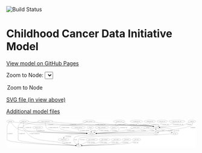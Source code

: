 <link rel='stylesheet' href="assets/style.css">
<link rel='stylesheet' href="https://unpkg.com/leaflet@1.5.1/dist/leaflet.css" integrity="sha512-xwE/Az9zrjBIphAcBb3F6JVqxf46+CDLwfLMHloNu6KEQCAWi6HcDUbeOfBIptF7tcCzusKFjFw2yuvEpDL9wQ==" crossorigin="">
<script type="text/javascript" src="https://code.jquery.com/jquery-3.2.1.min.js"></script>
<script type="text/javascript"  src="https://unpkg.com/leaflet@1.5.1/dist/leaflet.js"></script>
<script type="text/javascript" src="assets/actions.js"></script>

![Build Status](https://github.com/CBIIT/ccdi-model/actions/workflows/model-test-and-deploy.yml/badge.svg)

# Childhood Cancer Data Initiative Model

[View model on GitHub Pages](https://cbiit.github.io/ccdi-model/)



Zoom to Node: <select id="node_select">
  <option value="">Zoom to Node</option>
</select>
<div id="model"></div>

<p>
<a href="./model-desc/ccdi-model.svg">SVG file (in view above)</a>
<p>
<a href="./model-desc">Additional model files</a>
<div id='graph' style='display:off;'>
<svg width="2718pt" height="392pt"
 viewBox="0.00 0.00 2718.00 392.00" xmlns="http://www.w3.org/2000/svg" xmlns:xlink="http://www.w3.org/1999/xlink">
<g id="graph0" class="graph" transform="scale(1 1) rotate(0) translate(4 388)">
<title>Perl</title>
<polygon fill="#ffffff" stroke="transparent" points="-4,4 -4,-388 2713.9954,-388 2713.9954,4 -4,4"/>
<!-- methylation_array_file -->
<g id="node1" class="node">
<title>methylation_array_file</title>
<ellipse fill="none" stroke="#000000" cx="2435.9954" cy="-366" rx="115.8798" ry="18"/>
<text text-anchor="middle" x="2435.9954" y="-362.3" font-family="Times,serif" font-size="14.00" fill="#000000">methylation_array_file</text>
</g>
<!-- sample -->
<g id="node27" class="node">
<title>sample</title>
<ellipse fill="none" stroke="#000000" cx="2137.9954" cy="-279" rx="44.393" ry="18"/>
<text text-anchor="middle" x="2137.9954" y="-275.3" font-family="Times,serif" font-size="14.00" fill="#000000">sample</text>
</g>
<!-- methylation_array_file&#45;&gt;sample -->
<g id="edge3" class="edge">
<title>methylation_array_file&#45;&gt;sample</title>
<path fill="none" stroke="#000000" d="M2400.2001,-348.683C2388.0583,-342.7833 2374.4241,-336.1301 2361.9954,-330 2348.626,-323.4059 2346.129,-319.7397 2331.9954,-315 2285.5364,-299.42 2230.4244,-290.0111 2190.8358,-284.7414"/>
<polygon fill="#000000" stroke="#000000" points="2191.2313,-281.2635 2180.8663,-283.458 2190.3375,-288.2062 2191.2313,-281.2635"/>
<text text-anchor="middle" x="2453.4954" y="-318.8" font-family="Times,serif" font-size="14.00" fill="#000000">of_methylation_array_file</text>
</g>
<!-- treatment_response -->
<g id="node2" class="node">
<title>treatment_response</title>
<ellipse fill="none" stroke="#000000" cx="1025.9954" cy="-279" rx="104.7816" ry="18"/>
<text text-anchor="middle" x="1025.9954" y="-275.3" font-family="Times,serif" font-size="14.00" fill="#000000">treatment_response</text>
</g>
<!-- participant -->
<g id="node13" class="node">
<title>participant</title>
<ellipse fill="none" stroke="#000000" cx="1214.9954" cy="-192" rx="62.2891" ry="18"/>
<text text-anchor="middle" x="1214.9954" y="-188.3" font-family="Times,serif" font-size="14.00" fill="#000000">participant</text>
</g>
<!-- treatment_response&#45;&gt;participant -->
<g id="edge23" class="edge">
<title>treatment_response&#45;&gt;participant</title>
<path fill="none" stroke="#000000" d="M1024.4452,-260.6684C1024.5657,-249.7809 1026.6993,-236.4868 1034.9954,-228 1050.2892,-212.3546 1100.9576,-203.1359 1144.655,-197.9507"/>
<polygon fill="#000000" stroke="#000000" points="1145.1767,-201.4141 1154.7195,-196.8113 1144.3892,-194.4585 1145.1767,-201.4141"/>
<text text-anchor="middle" x="1117.9954" y="-231.8" font-family="Times,serif" font-size="14.00" fill="#000000">of_treatment_response</text>
</g>
<!-- study -->
<g id="node3" class="node">
<title>study</title>
<ellipse fill="none" stroke="#000000" cx="1032.9954" cy="-18" rx="36.2938" ry="18"/>
<text text-anchor="middle" x="1032.9954" y="-14.3" font-family="Times,serif" font-size="14.00" fill="#000000">study</text>
</g>
<!-- synonym -->
<g id="node4" class="node">
<title>synonym</title>
<ellipse fill="none" stroke="#000000" cx="51.9954" cy="-366" rx="51.9908" ry="18"/>
<text text-anchor="middle" x="51.9954" y="-362.3" font-family="Times,serif" font-size="14.00" fill="#000000">synonym</text>
</g>
<!-- synonym&#45;&gt;study -->
<g id="edge18" class="edge">
<title>synonym&#45;&gt;study</title>
<path fill="none" stroke="#000000" d="M36.4219,-348.7467C23.0769,-332.1293 5.9954,-305.6534 5.9954,-279 5.9954,-279 5.9954,-279 5.9954,-105 5.9954,-55.1191 785.3557,-26.1221 986.225,-19.4769"/>
<polygon fill="#000000" stroke="#000000" points="986.5641,-22.9678 996.4439,-19.1417 986.3345,-15.9715 986.5641,-22.9678"/>
<text text-anchor="middle" x="48.4954" y="-188.3" font-family="Times,serif" font-size="14.00" fill="#000000">of_synonym</text>
</g>
<!-- synonym&#45;&gt;participant -->
<g id="edge20" class="edge">
<title>synonym&#45;&gt;participant</title>
<path fill="none" stroke="#000000" d="M64.3736,-348.3182C81.7226,-324.8609 115.4964,-283.7712 153.9954,-261 201.6042,-232.8405 219.3308,-236.4465 273.9954,-228 440.9758,-202.1991 951.7613,-194.5932 1142.312,-192.6206"/>
<polygon fill="#000000" stroke="#000000" points="1142.5364,-196.1186 1152.5004,-192.5173 1142.4654,-189.1189 1142.5364,-196.1186"/>
<text text-anchor="middle" x="196.4954" y="-275.3" font-family="Times,serif" font-size="14.00" fill="#000000">of_synonym</text>
</g>
<!-- synonym&#45;&gt;sample -->
<g id="edge19" class="edge">
<title>synonym&#45;&gt;sample</title>
<path fill="none" stroke="#000000" d="M99.116,-358.2919C121.7191,-354.7881 149.2115,-350.8081 173.9954,-348 358.2859,-327.1192 404.7185,-323.4546 589.9954,-315 755.9458,-307.4274 1921.2591,-325.0592 2084.9954,-297 2088.7098,-296.3635 2092.5152,-295.5067 2096.2986,-294.511"/>
<polygon fill="#000000" stroke="#000000" points="2097.5769,-297.7835 2106.1851,-291.6069 2095.604,-291.0673 2097.5769,-297.7835"/>
<text text-anchor="middle" x="632.4954" y="-318.8" font-family="Times,serif" font-size="14.00" fill="#000000">of_synonym</text>
</g>
<!-- study_personnel -->
<g id="node5" class="node">
<title>study_personnel</title>
<ellipse fill="none" stroke="#000000" cx="1218.9954" cy="-105" rx="87.1846" ry="18"/>
<text text-anchor="middle" x="1218.9954" y="-101.3" font-family="Times,serif" font-size="14.00" fill="#000000">study_personnel</text>
</g>
<!-- study_personnel&#45;&gt;study -->
<g id="edge4" class="edge">
<title>study_personnel&#45;&gt;study</title>
<path fill="none" stroke="#000000" d="M1183.5724,-88.4312C1150.6674,-73.0401 1101.9082,-50.2334 1068.8617,-34.7762"/>
<polygon fill="#000000" stroke="#000000" points="1070.1061,-31.4943 1059.5651,-30.4278 1067.1403,-37.835 1070.1061,-31.4943"/>
<text text-anchor="middle" x="1207.4954" y="-57.8" font-family="Times,serif" font-size="14.00" fill="#000000">of_study_personnel</text>
</g>
<!-- survival -->
<g id="node6" class="node">
<title>survival</title>
<ellipse fill="none" stroke="#000000" cx="1196.9954" cy="-279" rx="48.1917" ry="18"/>
<text text-anchor="middle" x="1196.9954" y="-275.3" font-family="Times,serif" font-size="14.00" fill="#000000">survival</text>
</g>
<!-- survival&#45;&gt;participant -->
<g id="edge5" class="edge">
<title>survival&#45;&gt;participant</title>
<path fill="none" stroke="#000000" d="M1200.725,-260.9735C1203.1626,-249.1918 1206.3966,-233.5607 1209.1696,-220.1581"/>
<polygon fill="#000000" stroke="#000000" points="1212.6718,-220.5051 1211.2706,-210.0034 1205.817,-219.0868 1212.6718,-220.5051"/>
<text text-anchor="middle" x="1247.4954" y="-231.8" font-family="Times,serif" font-size="14.00" fill="#000000">of_survival</text>
</g>
<!-- family_relationship -->
<g id="node7" class="node">
<title>family_relationship</title>
<ellipse fill="none" stroke="#000000" cx="1362.9954" cy="-279" rx="100.1823" ry="18"/>
<text text-anchor="middle" x="1362.9954" y="-275.3" font-family="Times,serif" font-size="14.00" fill="#000000">family_relationship</text>
</g>
<!-- family_relationship&#45;&gt;participant -->
<g id="edge12" class="edge">
<title>family_relationship&#45;&gt;participant</title>
<path fill="none" stroke="#000000" d="M1340.3306,-261.4055C1326.482,-251.05 1308.1837,-238.0556 1290.9954,-228 1280.9563,-222.1269 1269.8056,-216.4229 1259.2074,-211.3515"/>
<polygon fill="#000000" stroke="#000000" points="1260.6176,-208.1471 1250.0777,-207.0693 1257.645,-214.4847 1260.6176,-208.1471"/>
<text text-anchor="middle" x="1393.4954" y="-231.8" font-family="Times,serif" font-size="14.00" fill="#000000">of_family_relationship</text>
</g>
<!-- cytogenomic_file -->
<g id="node8" class="node">
<title>cytogenomic_file</title>
<ellipse fill="none" stroke="#000000" cx="1857.9954" cy="-366" rx="89.8845" ry="18"/>
<text text-anchor="middle" x="1857.9954" y="-362.3" font-family="Times,serif" font-size="14.00" fill="#000000">cytogenomic_file</text>
</g>
<!-- cytogenomic_file&#45;&gt;sample -->
<g id="edge33" class="edge">
<title>cytogenomic_file&#45;&gt;sample</title>
<path fill="none" stroke="#000000" d="M1869.123,-347.962C1877.2676,-336.457 1889.4165,-322.3691 1903.9954,-315 1976.1436,-278.5316 2005.9855,-314.1099 2084.9954,-297 2088.5777,-296.2242 2092.2549,-295.2863 2095.9214,-294.2509"/>
<polygon fill="#000000" stroke="#000000" points="2096.9813,-297.5869 2105.5288,-291.3266 2094.9429,-290.8902 2096.9813,-297.5869"/>
<text text-anchor="middle" x="1975.4954" y="-318.8" font-family="Times,serif" font-size="14.00" fill="#000000">of_cytogenomic_file</text>
</g>
<!-- medical_history -->
<g id="node9" class="node">
<title>medical_history</title>
<ellipse fill="none" stroke="#000000" cx="1856.9954" cy="-279" rx="85.2851" ry="18"/>
<text text-anchor="middle" x="1856.9954" y="-275.3" font-family="Times,serif" font-size="14.00" fill="#000000">medical_history</text>
</g>
<!-- medical_history&#45;&gt;participant -->
<g id="edge21" class="edge">
<title>medical_history&#45;&gt;participant</title>
<path fill="none" stroke="#000000" d="M1804.9551,-264.7226C1760.6344,-253.0979 1695.0881,-237.1634 1636.9954,-228 1514.9787,-208.7534 1371.3769,-199.2643 1287.0633,-195.0146"/>
<polygon fill="#000000" stroke="#000000" points="1286.9889,-191.5068 1276.8287,-194.5099 1286.6441,-198.4983 1286.9889,-191.5068"/>
<text text-anchor="middle" x="1778.9954" y="-231.8" font-family="Times,serif" font-size="14.00" fill="#000000">of_medical_history</text>
</g>
<!-- laboratory_test -->
<g id="node10" class="node">
<title>laboratory_test</title>
<ellipse fill="none" stroke="#000000" cx="1610.9954" cy="-366" rx="81.7856" ry="18"/>
<text text-anchor="middle" x="1610.9954" y="-362.3" font-family="Times,serif" font-size="14.00" fill="#000000">laboratory_test</text>
</g>
<!-- laboratory_test&#45;&gt;participant -->
<g id="edge29" class="edge">
<title>laboratory_test&#45;&gt;participant</title>
<path fill="none" stroke="#000000" d="M1576.1936,-349.5003C1568.8979,-344.3284 1562.1603,-337.8638 1557.9954,-330 1554.8751,-324.1086 1554.4304,-320.6334 1557.9954,-315 1567.9887,-299.2086 1586.0021,-312.7914 1595.9954,-297 1612.4374,-271.0184 1613.3256,-249.1363 1590.9954,-228 1569.4482,-207.6048 1390.4606,-198.0546 1287.3988,-194.2085"/>
<polygon fill="#000000" stroke="#000000" points="1287.485,-190.7094 1277.3643,-193.8431 1287.2302,-197.7048 1287.485,-190.7094"/>
<text text-anchor="middle" x="1674.4954" y="-275.3" font-family="Times,serif" font-size="14.00" fill="#000000">of_laboratory_test</text>
</g>
<!-- laboratory_test&#45;&gt;sample -->
<g id="edge30" class="edge">
<title>laboratory_test&#45;&gt;sample</title>
<path fill="none" stroke="#000000" d="M1658.558,-351.2839C1677.2582,-345.1646 1698.8039,-337.6975 1717.9954,-330 1732.5737,-324.1528 1734.7611,-318.8252 1749.9954,-315 1894.6099,-278.6882 1938.5902,-325.2386 2084.9954,-297 2088.6451,-296.296 2092.3874,-295.4006 2096.1131,-294.3866"/>
<polygon fill="#000000" stroke="#000000" points="2097.281,-297.6907 2105.8615,-291.4758 2095.2781,-290.9833 2097.281,-297.6907"/>
<text text-anchor="middle" x="1815.4954" y="-318.8" font-family="Times,serif" font-size="14.00" fill="#000000">of_laboratory_test</text>
</g>
<!-- generic_file -->
<g id="node11" class="node">
<title>generic_file</title>
<ellipse fill="none" stroke="#000000" cx="248.9954" cy="-366" rx="65.7887" ry="18"/>
<text text-anchor="middle" x="248.9954" y="-362.3" font-family="Times,serif" font-size="14.00" fill="#000000">generic_file</text>
</g>
<!-- generic_file&#45;&gt;study -->
<g id="edge9" class="edge">
<title>generic_file&#45;&gt;study</title>
<path fill="none" stroke="#000000" d="M218.1939,-350.0985C194.2203,-335.2752 164.9954,-310.7031 164.9954,-279 164.9954,-279 164.9954,-279 164.9954,-105 164.9954,-63.3528 805.9927,-29.0369 986.3099,-20.2075"/>
<polygon fill="#000000" stroke="#000000" points="986.7107,-23.6923 996.5287,-19.7104 986.3704,-16.7005 986.7107,-23.6923"/>
<text text-anchor="middle" x="217.9954" y="-188.3" font-family="Times,serif" font-size="14.00" fill="#000000">of_generic_file</text>
</g>
<!-- generic_file&#45;&gt;participant -->
<g id="edge11" class="edge">
<title>generic_file&#45;&gt;participant</title>
<path fill="none" stroke="#000000" d="M244.6309,-347.8766C240.2195,-324.6888 236.7378,-284.6978 257.9954,-261 308.8062,-204.3565 350.4471,-237.0925 425.9954,-228 563.4265,-211.4597 974.8339,-198.6172 1142.5867,-193.9278"/>
<polygon fill="#000000" stroke="#000000" points="1142.8994,-197.4205 1152.7983,-193.644 1142.7049,-190.4232 1142.8994,-197.4205"/>
<text text-anchor="middle" x="310.9954" y="-275.3" font-family="Times,serif" font-size="14.00" fill="#000000">of_generic_file</text>
</g>
<!-- generic_file&#45;&gt;sample -->
<g id="edge10" class="edge">
<title>generic_file&#45;&gt;sample</title>
<path fill="none" stroke="#000000" d="M310.7741,-359.7136C347.4385,-356.0754 394.8464,-351.5324 436.9954,-348 487.9484,-343.7297 844.912,-317.2212 895.9954,-315 1027.9969,-309.2603 1954.8022,-319.5187 2084.9954,-297 2088.7088,-296.3577 2092.5135,-295.4969 2096.2965,-294.4986"/>
<polygon fill="#000000" stroke="#000000" points="2097.5766,-297.7704 2106.1822,-291.5903 2095.6009,-291.055 2097.5766,-297.7704"/>
<text text-anchor="middle" x="948.9954" y="-318.8" font-family="Times,serif" font-size="14.00" fill="#000000">of_generic_file</text>
</g>
<!-- study_funding -->
<g id="node12" class="node">
<title>study_funding</title>
<ellipse fill="none" stroke="#000000" cx="1400.9954" cy="-105" rx="77.1866" ry="18"/>
<text text-anchor="middle" x="1400.9954" y="-101.3" font-family="Times,serif" font-size="14.00" fill="#000000">study_funding</text>
</g>
<!-- study_funding&#45;&gt;study -->
<g id="edge8" class="edge">
<title>study_funding&#45;&gt;study</title>
<path fill="none" stroke="#000000" d="M1368.7118,-88.5815C1345.0127,-77.2034 1311.7311,-62.6061 1280.9954,-54 1212.3515,-34.7794 1129.987,-25.4154 1079.5833,-21.1644"/>
<polygon fill="#000000" stroke="#000000" points="1079.5794,-17.6527 1069.3293,-20.3332 1079.0138,-24.6298 1079.5794,-17.6527"/>
<text text-anchor="middle" x="1383.9954" y="-57.8" font-family="Times,serif" font-size="14.00" fill="#000000">of_study_funding</text>
</g>
<!-- consent_group -->
<g id="node26" class="node">
<title>consent_group</title>
<ellipse fill="none" stroke="#000000" cx="813.9954" cy="-105" rx="79.0865" ry="18"/>
<text text-anchor="middle" x="813.9954" y="-101.3" font-family="Times,serif" font-size="14.00" fill="#000000">consent_group</text>
</g>
<!-- participant&#45;&gt;consent_group -->
<g id="edge31" class="edge">
<title>participant&#45;&gt;consent_group</title>
<path fill="none" stroke="#000000" d="M1153.1003,-189.6719C1051.6918,-185.3405 858.8705,-174.7396 833.9954,-156 826.6246,-150.4472 821.968,-141.777 819.0271,-133.1502"/>
<polygon fill="#000000" stroke="#000000" points="822.3266,-131.9483 816.3029,-123.2325 815.5766,-133.8024 822.3266,-131.9483"/>
<text text-anchor="middle" x="884.4954" y="-144.8" font-family="Times,serif" font-size="14.00" fill="#000000">of_participant</text>
</g>
<!-- treatment -->
<g id="node14" class="node">
<title>treatment</title>
<ellipse fill="none" stroke="#000000" cx="2017.9954" cy="-279" rx="57.6901" ry="18"/>
<text text-anchor="middle" x="2017.9954" y="-275.3" font-family="Times,serif" font-size="14.00" fill="#000000">treatment</text>
</g>
<!-- treatment&#45;&gt;participant -->
<g id="edge39" class="edge">
<title>treatment&#45;&gt;participant</title>
<path fill="none" stroke="#000000" d="M1981.1495,-264.9481C1947.7215,-252.8778 1896.8061,-236.1691 1850.9954,-228 1744.6713,-209.0399 1430.3842,-198.0559 1287.3492,-193.9136"/>
<polygon fill="#000000" stroke="#000000" points="1287.448,-190.4151 1277.3518,-193.6272 1287.2475,-197.4122 1287.448,-190.4151"/>
<text text-anchor="middle" x="1958.9954" y="-231.8" font-family="Times,serif" font-size="14.00" fill="#000000">of_treatment</text>
</g>
<!-- genetic_analysis -->
<g id="node15" class="node">
<title>genetic_analysis</title>
<ellipse fill="none" stroke="#000000" cx="1177.9954" cy="-366" rx="87.9851" ry="18"/>
<text text-anchor="middle" x="1177.9954" y="-362.3" font-family="Times,serif" font-size="14.00" fill="#000000">genetic_analysis</text>
</g>
<!-- genetic_analysis&#45;&gt;participant -->
<g id="edge1" class="edge">
<title>genetic_analysis&#45;&gt;participant</title>
<path fill="none" stroke="#000000" d="M1132.7068,-350.4887C1096.6516,-338.7952 1044.6689,-323.3865 997.9954,-315 896.3513,-296.7361 704.825,-339.4425 771.9954,-261 795.9156,-233.0657 1025.9577,-208.7705 1144.7464,-197.9659"/>
<polygon fill="#000000" stroke="#000000" points="1145.1963,-201.4396 1154.8416,-197.0557 1144.5677,-194.4679 1145.1963,-201.4396"/>
<text text-anchor="middle" x="841.9954" y="-275.3" font-family="Times,serif" font-size="14.00" fill="#000000">of_genetic_analysis</text>
</g>
<!-- genetic_analysis&#45;&gt;sample -->
<g id="edge2" class="edge">
<title>genetic_analysis&#45;&gt;sample</title>
<path fill="none" stroke="#000000" d="M1247.8902,-355.0015C1326.8514,-343.0425 1459.3111,-324.3844 1573.9954,-315 1687.2429,-305.7331 1973.2318,-317.4883 2084.9954,-297 2088.6514,-296.3298 2092.3982,-295.458 2096.1268,-294.4598"/>
<polygon fill="#000000" stroke="#000000" points="2097.2839,-297.7676 2105.88,-291.5742 2095.2979,-291.0552 2097.2839,-297.7676"/>
<text text-anchor="middle" x="1643.9954" y="-318.8" font-family="Times,serif" font-size="14.00" fill="#000000">of_genetic_analysis</text>
</g>
<!-- cell_line -->
<g id="node16" class="node">
<title>cell_line</title>
<ellipse fill="none" stroke="#000000" cx="2403.9954" cy="-192" rx="49.2915" ry="18"/>
<text text-anchor="middle" x="2403.9954" y="-188.3" font-family="Times,serif" font-size="14.00" fill="#000000">cell_line</text>
</g>
<!-- cell_line&#45;&gt;study -->
<g id="edge38" class="edge">
<title>cell_line&#45;&gt;study</title>
<path fill="none" stroke="#000000" d="M2355.7789,-187.7387C2309.4589,-183.7566 2237.4871,-177.8614 2174.9954,-174 2112.1071,-170.1141 1087.4424,-166.6417 1041.9954,-123 1021.8782,-103.6819 1022.5282,-70.1388 1026.3461,-46.1619"/>
<polygon fill="#000000" stroke="#000000" points="1029.8071,-46.694 1028.1922,-36.223 1022.9248,-45.4156 1029.8071,-46.694"/>
<text text-anchor="middle" x="1082.4954" y="-101.3" font-family="Times,serif" font-size="14.00" fill="#000000">of_cell_line</text>
</g>
<!-- cell_line&#45;&gt;sample -->
<g id="edge37" class="edge">
<title>cell_line&#45;&gt;sample</title>
<path fill="none" stroke="#000000" d="M2401.9243,-210.0384C2399.6593,-221.2404 2394.9182,-234.9847 2384.9954,-243 2356.2554,-266.2149 2256.2262,-274.4756 2192.6212,-277.404"/>
<polygon fill="#000000" stroke="#000000" points="2192.1962,-273.9189 2182.3557,-277.8452 2192.4968,-280.9125 2192.1962,-273.9189"/>
<text text-anchor="middle" x="2435.4954" y="-231.8" font-family="Times,serif" font-size="14.00" fill="#000000">of_cell_line</text>
</g>
<!-- radiology_file -->
<g id="node17" class="node">
<title>radiology_file</title>
<ellipse fill="none" stroke="#000000" cx="445.9954" cy="-279" rx="73.387" ry="18"/>
<text text-anchor="middle" x="445.9954" y="-275.3" font-family="Times,serif" font-size="14.00" fill="#000000">radiology_file</text>
</g>
<!-- radiology_file&#45;&gt;participant -->
<g id="edge34" class="edge">
<title>radiology_file&#45;&gt;participant</title>
<path fill="none" stroke="#000000" d="M434.9412,-260.7812C429.9208,-249.9362 426.7382,-236.6471 434.9954,-228 459.1985,-202.654 953.3896,-194.7649 1142.3748,-192.6691"/>
<polygon fill="#000000" stroke="#000000" points="1142.5299,-196.1677 1152.4913,-192.5593 1142.4539,-189.1682 1142.5299,-196.1677"/>
<text text-anchor="middle" x="493.9954" y="-231.8" font-family="Times,serif" font-size="14.00" fill="#000000">of_radiology_file</text>
</g>
<!-- clinical_measure_file -->
<g id="node18" class="node">
<title>clinical_measure_file</title>
<ellipse fill="none" stroke="#000000" cx="554.9954" cy="-366" rx="108.5808" ry="18"/>
<text text-anchor="middle" x="554.9954" y="-362.3" font-family="Times,serif" font-size="14.00" fill="#000000">clinical_measure_file</text>
</g>
<!-- clinical_measure_file&#45;&gt;study -->
<g id="edge26" class="edge">
<title>clinical_measure_file&#45;&gt;study</title>
<path fill="none" stroke="#000000" d="M457.7901,-357.9507C375.3116,-348.8653 266.157,-330.7325 238.9954,-297 228.9607,-284.5378 229.851,-274.1293 238.9954,-261 390.649,-43.2597 542.1181,-120.511 798.9954,-54 863.1277,-37.3948 939.2589,-27.4288 986.8597,-22.324"/>
<polygon fill="#000000" stroke="#000000" points="987.2793,-25.7993 996.861,-21.2781 986.5512,-18.8373 987.2793,-25.7993"/>
<text text-anchor="middle" x="400.9954" y="-188.3" font-family="Times,serif" font-size="14.00" fill="#000000">of_clinical_measure_file</text>
</g>
<!-- clinical_measure_file&#45;&gt;participant -->
<g id="edge27" class="edge">
<title>clinical_measure_file&#45;&gt;participant</title>
<path fill="none" stroke="#000000" d="M554.2178,-347.7021C554.2914,-323.9424 558.3126,-282.9273 582.9954,-261 624.225,-224.3731 986.2872,-202.8801 1143.0976,-195.215"/>
<polygon fill="#000000" stroke="#000000" points="1143.3048,-198.7092 1153.124,-194.7301 1142.9666,-191.7174 1143.3048,-198.7092"/>
<text text-anchor="middle" x="668.9954" y="-275.3" font-family="Times,serif" font-size="14.00" fill="#000000">of_clinical_measure_file</text>
</g>
<!-- clinical_measure_file&#45;&gt;sample -->
<g id="edge28" class="edge">
<title>clinical_measure_file&#45;&gt;sample</title>
<path fill="none" stroke="#000000" d="M650.8514,-357.4862C785.9242,-345.8428 1040.0328,-325.2328 1256.9954,-315 1440.8345,-306.3294 1903.7491,-328.9652 2084.9954,-297 2088.7067,-296.3455 2092.5099,-295.4762 2096.2919,-294.4722"/>
<polygon fill="#000000" stroke="#000000" points="2097.5758,-297.7426 2106.1761,-291.555 2095.5943,-291.0288 2097.5758,-297.7426"/>
<text text-anchor="middle" x="1342.9954" y="-318.8" font-family="Times,serif" font-size="14.00" fill="#000000">of_clinical_measure_file</text>
</g>
<!-- pdx -->
<g id="node19" class="node">
<title>pdx</title>
<ellipse fill="none" stroke="#000000" cx="2137.9954" cy="-192" rx="27.8951" ry="18"/>
<text text-anchor="middle" x="2137.9954" y="-188.3" font-family="Times,serif" font-size="14.00" fill="#000000">pdx</text>
</g>
<!-- pdx&#45;&gt;study -->
<g id="edge17" class="edge">
<title>pdx&#45;&gt;study</title>
<path fill="none" stroke="#000000" d="M2109.8807,-191.4895C1941.5795,-188.3841 1072.9272,-171.6446 1018.9954,-156 991.2503,-147.9517 977.3283,-148.0826 962.9954,-123 955.0572,-109.1081 956.8193,-101.76 962.9954,-87 971.1096,-67.6081 987.6235,-50.9018 1002.5743,-38.7866"/>
<polygon fill="#000000" stroke="#000000" points="1004.8842,-41.425 1010.6563,-32.5405 1000.6036,-35.8863 1004.8842,-41.425"/>
<text text-anchor="middle" x="986.9954" y="-101.3" font-family="Times,serif" font-size="14.00" fill="#000000">of_pdx</text>
</g>
<!-- pdx&#45;&gt;sample -->
<g id="edge16" class="edge">
<title>pdx&#45;&gt;sample</title>
<path fill="none" stroke="#000000" d="M2136.0204,-210.4051C2135.2059,-220.0991 2134.5457,-232.1886 2134.9954,-243 2135.0965,-245.4321 2135.236,-247.9542 2135.3998,-250.4832"/>
<polygon fill="#000000" stroke="#000000" points="2131.9286,-250.9974 2136.1745,-260.7043 2138.9086,-250.4683 2131.9286,-250.9974"/>
<text text-anchor="middle" x="2158.9954" y="-231.8" font-family="Times,serif" font-size="14.00" fill="#000000">of_pdx</text>
</g>
<!-- sequencing_file -->
<g id="node20" class="node">
<title>sequencing_file</title>
<ellipse fill="none" stroke="#000000" cx="2048.9954" cy="-366" rx="83.3857" ry="18"/>
<text text-anchor="middle" x="2048.9954" y="-362.3" font-family="Times,serif" font-size="14.00" fill="#000000">sequencing_file</text>
</g>
<!-- sequencing_file&#45;&gt;sample -->
<g id="edge36" class="edge">
<title>sequencing_file&#45;&gt;sample</title>
<path fill="none" stroke="#000000" d="M2047.7498,-347.8174C2047.9542,-337.2535 2049.9064,-324.2464 2056.9954,-315 2062.1612,-308.262 2077.9225,-300.6443 2094.1856,-294.157"/>
<polygon fill="#000000" stroke="#000000" points="2095.6645,-297.3382 2103.7428,-290.4832 2093.1528,-290.8044 2095.6645,-297.3382"/>
<text text-anchor="middle" x="2123.4954" y="-318.8" font-family="Times,serif" font-size="14.00" fill="#000000">of_sequencing_file</text>
</g>
<!-- diagnosis -->
<g id="node21" class="node">
<title>diagnosis</title>
<ellipse fill="none" stroke="#000000" cx="2651.9954" cy="-366" rx="54.6905" ry="18"/>
<text text-anchor="middle" x="2651.9954" y="-362.3" font-family="Times,serif" font-size="14.00" fill="#000000">diagnosis</text>
</g>
<!-- diagnosis&#45;&gt;participant -->
<g id="edge24" class="edge">
<title>diagnosis&#45;&gt;participant</title>
<path fill="none" stroke="#000000" d="M2659.5477,-348.1447C2662.781,-337.4364 2664.3399,-324.1634 2656.9954,-315 2629.2282,-280.356 2311.0371,-233.6166 2266.9954,-228 2077.0284,-203.7735 1492.9918,-195.0858 1287.4625,-192.7319"/>
<polygon fill="#000000" stroke="#000000" points="1287.4196,-189.2313 1277.3807,-192.6181 1287.3405,-196.2309 1287.4196,-189.2313"/>
<text text-anchor="middle" x="2665.4954" y="-275.3" font-family="Times,serif" font-size="14.00" fill="#000000">of_diagnosis</text>
</g>
<!-- diagnosis&#45;&gt;sample -->
<g id="edge25" class="edge">
<title>diagnosis&#45;&gt;sample</title>
<path fill="none" stroke="#000000" d="M2616.2093,-352.2639C2601.056,-346.0401 2583.3831,-338.2352 2567.9954,-330 2557.2354,-324.2414 2556.5287,-318.99 2544.9954,-315 2481.285,-292.9594 2287.8137,-283.8023 2192.3923,-280.5476"/>
<polygon fill="#000000" stroke="#000000" points="2192.4738,-277.0485 2182.3632,-280.215 2192.2417,-284.0447 2192.4738,-277.0485"/>
<text text-anchor="middle" x="2612.4954" y="-318.8" font-family="Times,serif" font-size="14.00" fill="#000000">of_diagnosis</text>
</g>
<!-- study_admin -->
<g id="node22" class="node">
<title>study_admin</title>
<ellipse fill="none" stroke="#000000" cx="1566.9954" cy="-105" rx="70.3881" ry="18"/>
<text text-anchor="middle" x="1566.9954" y="-101.3" font-family="Times,serif" font-size="14.00" fill="#000000">study_admin</text>
</g>
<!-- study_admin&#45;&gt;study -->
<g id="edge22" class="edge">
<title>study_admin&#45;&gt;study</title>
<path fill="none" stroke="#000000" d="M1536.6835,-88.5189C1513.6159,-76.7959 1480.7078,-61.7961 1449.9954,-54 1380.9209,-36.466 1172.8915,-24.6669 1079.3925,-20.108"/>
<polygon fill="#000000" stroke="#000000" points="1079.5303,-16.6107 1069.3736,-19.6259 1079.1938,-23.6026 1079.5303,-16.6107"/>
<text text-anchor="middle" x="1550.4954" y="-57.8" font-family="Times,serif" font-size="14.00" fill="#000000">of_study_admin</text>
</g>
<!-- pathology_file -->
<g id="node23" class="node">
<title>pathology_file</title>
<ellipse fill="none" stroke="#000000" cx="2225.9954" cy="-366" rx="76.0865" ry="18"/>
<text text-anchor="middle" x="2225.9954" y="-362.3" font-family="Times,serif" font-size="14.00" fill="#000000">pathology_file</text>
</g>
<!-- pathology_file&#45;&gt;sample -->
<g id="edge7" class="edge">
<title>pathology_file&#45;&gt;sample</title>
<path fill="none" stroke="#000000" d="M2217.0519,-347.6344C2211.4041,-337.2626 2203.4041,-324.5126 2193.9954,-315 2188.1663,-309.1066 2181.2082,-303.6898 2174.211,-298.9452"/>
<polygon fill="#000000" stroke="#000000" points="2175.7181,-295.7542 2165.4092,-293.3095 2171.9435,-301.6494 2175.7181,-295.7542"/>
<text text-anchor="middle" x="2266.9954" y="-318.8" font-family="Times,serif" font-size="14.00" fill="#000000">of_pathology_file</text>
</g>
<!-- publication -->
<g id="node24" class="node">
<title>publication</title>
<ellipse fill="none" stroke="#000000" cx="1717.9954" cy="-105" rx="63.0888" ry="18"/>
<text text-anchor="middle" x="1717.9954" y="-101.3" font-family="Times,serif" font-size="14.00" fill="#000000">publication</text>
</g>
<!-- publication&#45;&gt;study -->
<g id="edge32" class="edge">
<title>publication&#45;&gt;study</title>
<path fill="none" stroke="#000000" d="M1690.9465,-88.5237C1669.9513,-76.6394 1639.6816,-61.4316 1610.9954,-54 1510.9677,-28.0863 1198.9463,-20.5774 1079.8426,-18.6241"/>
<polygon fill="#000000" stroke="#000000" points="1079.651,-15.1208 1069.5968,-18.4621 1079.5402,-22.1199 1079.651,-15.1208"/>
<text text-anchor="middle" x="1701.9954" y="-57.8" font-family="Times,serif" font-size="14.00" fill="#000000">of_publication</text>
</g>
<!-- study_arm -->
<g id="node25" class="node">
<title>study_arm</title>
<ellipse fill="none" stroke="#000000" cx="1858.9954" cy="-105" rx="59.5901" ry="18"/>
<text text-anchor="middle" x="1858.9954" y="-101.3" font-family="Times,serif" font-size="14.00" fill="#000000">study_arm</text>
</g>
<!-- study_arm&#45;&gt;study -->
<g id="edge40" class="edge">
<title>study_arm&#45;&gt;study</title>
<path fill="none" stroke="#000000" d="M1833.7569,-88.6605C1813.7982,-76.6814 1784.7628,-61.2877 1756.9954,-54 1691.8375,-36.8991 1229.2205,-23.221 1079.5713,-19.2026"/>
<polygon fill="#000000" stroke="#000000" points="1079.4369,-15.6978 1069.3471,-18.93 1079.2503,-22.6954 1079.4369,-15.6978"/>
<text text-anchor="middle" x="1844.4954" y="-57.8" font-family="Times,serif" font-size="14.00" fill="#000000">of_study_arm</text>
</g>
<!-- consent_group&#45;&gt;study -->
<g id="edge6" class="edge">
<title>consent_group&#45;&gt;study</title>
<path fill="none" stroke="#000000" d="M805.7615,-86.9977C802.1935,-76.2341 800.3597,-62.9546 807.9954,-54 819.4536,-40.5628 924.391,-28.3563 986.83,-22.2009"/>
<polygon fill="#000000" stroke="#000000" points="987.224,-25.6792 996.8394,-21.23 986.5481,-18.7119 987.224,-25.6792"/>
<text text-anchor="middle" x="871.4954" y="-57.8" font-family="Times,serif" font-size="14.00" fill="#000000">of_consent_group</text>
</g>
<!-- sample&#45;&gt;participant -->
<g id="edge13" class="edge">
<title>sample&#45;&gt;participant</title>
<path fill="none" stroke="#000000" d="M2107.9998,-265.6997C2076.5966,-252.0205 2029.2292,-232.1439 2009.9954,-228 1940.5686,-213.0421 1469.819,-198.8886 1287.1979,-193.8965"/>
<polygon fill="#000000" stroke="#000000" points="1287.2454,-190.3966 1277.1539,-193.6233 1287.055,-197.394 1287.2454,-190.3966"/>
<text text-anchor="middle" x="2087.4954" y="-231.8" font-family="Times,serif" font-size="14.00" fill="#000000">of_sample</text>
</g>
<!-- sample&#45;&gt;cell_line -->
<g id="edge15" class="edge">
<title>sample&#45;&gt;cell_line</title>
<path fill="none" stroke="#000000" d="M2175.5017,-269.427C2201.3778,-262.6048 2236.4796,-252.9185 2266.9954,-243 2298.8102,-232.6593 2334.1832,-219.4465 2361.0157,-209.0607"/>
<polygon fill="#000000" stroke="#000000" points="2362.4427,-212.2611 2370.4926,-205.3728 2359.904,-205.7376 2362.4427,-212.2611"/>
<text text-anchor="middle" x="2344.4954" y="-231.8" font-family="Times,serif" font-size="14.00" fill="#000000">of_sample</text>
</g>
<!-- sample&#45;&gt;pdx -->
<g id="edge14" class="edge">
<title>sample&#45;&gt;pdx</title>
<path fill="none" stroke="#000000" d="M2166.1282,-264.9861C2174.3839,-259.3644 2182.4187,-252.0415 2186.9954,-243 2193.7732,-229.61 2182.9091,-217.3802 2169.7041,-208.2552"/>
<polygon fill="#000000" stroke="#000000" points="2171.1863,-205.0544 2160.8505,-202.7261 2167.4784,-210.9917 2171.1863,-205.0544"/>
<text text-anchor="middle" x="2226.4954" y="-231.8" font-family="Times,serif" font-size="14.00" fill="#000000">of_sample</text>
</g>
<!-- exposure -->
<g id="node28" class="node">
<title>exposure</title>
<ellipse fill="none" stroke="#000000" cx="1533.9954" cy="-279" rx="53.0913" ry="18"/>
<text text-anchor="middle" x="1533.9954" y="-275.3" font-family="Times,serif" font-size="14.00" fill="#000000">exposure</text>
</g>
<!-- exposure&#45;&gt;participant -->
<g id="edge35" class="edge">
<title>exposure&#45;&gt;participant</title>
<path fill="none" stroke="#000000" d="M1519.4293,-261.3854C1508.8913,-249.9117 1493.6271,-235.6927 1476.9954,-228 1444.0158,-212.746 1351.6601,-202.5926 1285.9591,-197.0639"/>
<polygon fill="#000000" stroke="#000000" points="1285.9099,-193.5481 1275.6566,-196.2162 1285.3358,-200.5245 1285.9099,-193.5481"/>
<text text-anchor="middle" x="1543.4954" y="-231.8" font-family="Times,serif" font-size="14.00" fill="#000000">of_exposure</text>
</g>
</g>
</svg>
</div>

